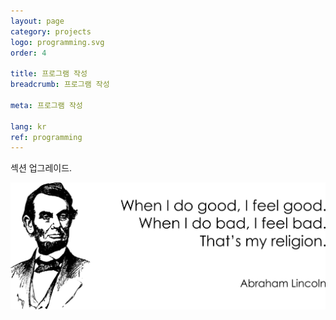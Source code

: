 ```yaml
---
layout: page
category: projects
logo: programming.svg
order: 4

title: 프로그램 작성
breadcrumb: 프로그램 작성

meta: 프로그램 작성

lang: kr
ref: programming
---
```


섹션 업그레이드. 

<a data-fancybox="gallery" href="/img/programming/Lincoln.png"><img src="/img/about_the_virus/Lincoln.png" alt=""></a>
